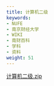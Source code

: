 ```yaml
---
title: 计算机二级
keywords:
- NUFE
- 南京财经大学
- WIKI
- 南财百科
- 学科
- 资料
weight: 51
---
```


[计算机二级.zip](https://wwqk.lanzouq.com/iM7AL18nz19i)